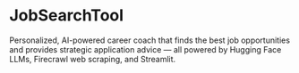 # JobSearchTool
Personalized, AI-powered career coach that finds the best job opportunities and provides strategic application advice — all powered by Hugging Face LLMs, Firecrawl web scraping, and Streamlit.
